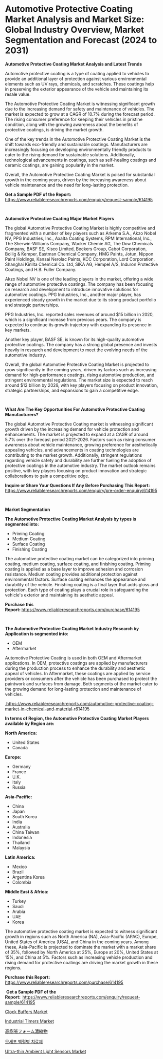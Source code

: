 <p><h1>Automotive Protective Coating Market Analysis and Market Size: Global Industry Overview, Market Segmentation and Forecast (2024 to 2031)</h1></p><p><strong>Automotive Protective Coating Market Analysis and Latest Trends</strong></p>
<p><p>Automotive protective coating is a type of coating applied to vehicles to provide an additional layer of protection against various environmental elements such as UV rays, chemicals, and scratches. These coatings help in preserving the exterior appearance of the vehicle and maintaining its resale value.</p><p>The Automotive Protective Coating Market is witnessing significant growth due to the increasing demand for safety and maintenance of vehicles. The market is expected to grow at a CAGR of 10.7% during the forecast period. The rising consumer preference for keeping their vehicles in pristine condition, along with the growing awareness about the benefits of protective coatings, is driving the market growth.</p><p>One of the key trends in the Automotive Protective Coating Market is the shift towards eco-friendly and sustainable coatings. Manufacturers are increasingly focusing on developing environmentally friendly products to cater to the rising demand for sustainable solutions. Additionally, technological advancements in coatings, such as self-healing coatings and ceramic coatings, are gaining popularity in the market.</p><p>Overall, the Automotive Protective Coating Market is poised for substantial growth in the coming years, driven by the increasing awareness about vehicle maintenance and the need for long-lasting protection.</p></p>
<p><strong>Get a Sample PDF of the Report:&nbsp;</strong> <a href="https://www.reliableresearchreports.com/enquiry/request-sample/614195">https://www.reliableresearchreports.com/enquiry/request-sample/614195</a></p>
<p>&nbsp;</p>
<p><strong>Automotive Protective Coating Major Market Players</strong></p>
<p><p>The global Automotive Protective Coating Market is highly competitive and fragmented with a number of key players such as Arkema S.A., Akzo Nobel NV, PPG Industries, Inc., Axalta Coating Systems, RPM International, Inc., The Sherwin-Williams Company, Wacker Chemie AG, The Dow Chemicals Company, BASF SE, Kisco Limited, Beckers Group, Cabot Corporation, Bollig & Kemper, Eastman Chemical Company, HMG Paints, Jotun, Nippon Paint Holdings, Kansai Nerolac Paints, KCC Corporation, Lord Corporation, Shanghai Kinlita Chemical Co. Ltd, SIKA AG, Hempel A/S, Induron Protective Coatings, and H.B. Fuller Company.</p><p>Akzo Nobel NV is one of the leading players in the market, offering a wide range of automotive protective coatings. The company has been focusing on research and development to introduce innovative solutions for automotive coatings. PPG Industries, Inc., another major player, has experienced steady growth in the market due to its strong product portfolio and strategic partnerships.</p><p>PPG Industries, Inc. reported sales revenues of around $15 billion in 2020, which is a significant increase from previous years. The company is expected to continue its growth trajectory with expanding its presence in key markets.</p><p>Another key player, BASF SE, is known for its high-quality automotive protective coatings. The company has a strong global presence and invests heavily in research and development to meet the evolving needs of the automotive industry.</p><p>Overall, the global Automotive Protective Coating Market is projected to grow significantly in the coming years, driven by factors such as increasing demand for high-performance coatings, rising automotive production, and stringent environmental regulations. The market size is expected to reach around $12 billion by 2026, with key players focusing on product innovation, strategic partnerships, and expansions to gain a competitive edge.</p></p>
<p>&nbsp;</p>
<p><strong>What Are The Key Opportunities For Automotive Protective Coating Manufacturers?</strong></p>
<p><p>The global Automotive Protective Coating market is witnessing significant growth driven by the increasing demand for vehicle protection and enhancements. The market is projected to expand at a CAGR of around 5.7% over the forecast period 2021-2026. Factors such as rising consumer awareness about vehicle maintenance, growing preference for aesthetically appealing vehicles, and advancements in coating technologies are contributing to the market growth. Additionally, stringent regulations regarding vehicle safety and durability are further fueling the adoption of protective coatings in the automotive industry. The market outlook remains positive, with key players focusing on product innovation and strategic collaborations to gain a competitive edge.</p></p>
<p><strong>Inquire or Share Your Questions If Any Before Purchasing This Report:</strong> <a href="https://www.reliableresearchreports.com/enquiry/pre-order-enquiry/614195">https://www.reliableresearchreports.com/enquiry/pre-order-enquiry/614195</a></p>
<p>&nbsp;</p>
<p><strong>Market Segmentation</strong></p>
<p><strong>The Automotive Protective Coating Market Analysis by types is segmented into:</strong></p>
<p><ul><li>Priming Coating</li><li>Medium Coating</li><li>Surface Coating</li><li>Finishing Coating</li></ul></p>
<p><p>The automotive protective coating market can be categorized into priming coating, medium coating, surface coating, and finishing coating. Priming coating is applied as a base layer to improve adhesion and corrosion resistance. Medium coating provides additional protection against environmental factors. Surface coating enhances the appearance and durability of the vehicle. Finishing coating is a final layer that adds gloss and protection. Each type of coating plays a crucial role in safeguarding the vehicle's exterior and maintaining its aesthetic appeal.</p></p>
<p><strong>Purchase this Report:&nbsp;</strong><a href="https://www.reliableresearchreports.com/purchase/614195">https://www.reliableresearchreports.com/purchase/614195</a></p>
<p>&nbsp;</p>
<p><strong>The Automotive Protective Coating Market Industry Research by Application is segmented into:</strong></p>
<p><ul><li>OEM</li><li>Aftermarket</li></ul></p>
<p><p>Automotive Protective Coating is used in both OEM and Aftermarket applications. In OEM, protective coatings are applied by manufacturers during the production process to enhance the durability and aesthetic appeal of vehicles. In Aftermarket, these coatings are applied by service providers or consumers after the vehicle has been purchased to protect the paintwork and surfaces from damage. Both segments of the market cater to the growing demand for long-lasting protection and maintenance of vehicles.</p></p>
<p><a href="https://www.reliableresearchreports.com/automotive-protective-coating-market-in-chemical-and-material-r614195">&nbsp;https://www.reliableresearchreports.com/automotive-protective-coating-market-in-chemical-and-material-r614195</a></p>
<p><strong>In terms of Region, the Automotive Protective Coating Market Players available by Region are:</strong></p>
<p>
    <p> <strong> North America: </strong>
        <ul>
            <li>United States</li>
            <li>Canada</li>
        </ul>
        </p> 
    <p> <strong> Europe: </strong>
        <ul>
            <li>Germany</li>
            <li>France</li>
            <li>U.K.</li>
            <li>Italy</li>
            <li>Russia</li>
        </ul>
        </p> 
    <p> <strong> Asia-Pacific: </strong>
        <ul>
            <li>China</li>
            <li>Japan</li>
            <li>South Korea</li>
            <li>India</li>
            <li>Australia</li>
            <li>China Taiwan</li>
            <li>Indonesia</li>
            <li>Thailand</li>
            <li>Malaysia</li>
        </ul>
        </p> 
    <p> <strong> Latin America: </strong>
        <ul>
            <li>Mexico</li>
            <li>Brazil</li>
            <li>Argentina Korea</li>
            <li>Colombia</li>
        </ul>
        </p> 
    <p> <strong> Middle East & Africa: </strong>
        <ul>
            <li>Turkey</li>
            <li>Saudi</li>
            <li>Arabia</li>
            <li>UAE</li>
            <li>Korea</li>
        </ul>
    </p>
    </p>
<p><p>The automotive protective coating market is expected to witness significant growth in regions such as North America (NA), Asia-Pacific (APAC), Europe, United States of America (USA), and China in the coming years. Among these, Asia-Pacific is projected to dominate the market with a market share of 35%, followed by North America at 25%, Europe at 20%, United States at 15%, and China at 5%. Factors such as increasing vehicle production and rising demand for protective coatings are driving the market growth in these regions.</p></p>
<p><strong>Purchase this Report: </strong><a href="https://www.reliableresearchreports.com/purchase/614195">https://www.reliableresearchreports.com/purchase/614195</a></p>
<p>&nbsp;<strong>Get a Sample PDF of the Report:&nbsp;&nbsp;</strong><a href="https://www.reliableresearchreports.com/enquiry/request-sample/614195">https://www.reliableresearchreports.com/enquiry/request-sample/614195</a></p>
<p><strong></strong></p>
<p><p><a href="https://issuu.com/reportprime-2/docs/clock-buffers-market-size-2030.pptx">Clock Buffers Market</a></p><p><a href="https://issuu.com/reportprime-2/docs/industrial-timers-market-size-2030.pptx">Industrial Timers Market</a></p><p><a href="https://github.com/DudleyFerry/Market-Research-Report-List-1/blob/main/482612299799.md">高膨張フォーム濃縮物</a></p><p><a href="https://github.com/joyliyu/Market-Research-Report-List-1/blob/main/721306291156.md">모세포 백혈병 치료제</a></p><p><a href="https://github.com/changoleonlaverguenzanoexiste/Market-Research-Report-List-3/blob/main/ultra-thin-ambient-light-sensors-market.md">Ultra-thin Ambient Light Sensors Market</a></p></p>